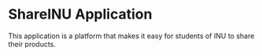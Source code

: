 # ShareINU Application

This application is a platform that makes it easy for students of INU to share their products.
